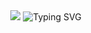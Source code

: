 <!--타이틀 부분-->
<div align="center">
  <img src="https://capsule-render.vercel.app/api?type=venom&color=auto&height=300&section=header&text='Semin Park'&fontSize=90" />
  <img src="https://readme-typing-svg.demolab.com?font=Poetsen+One&size=38&duration=3000&pause=1000&color=F7F7F7&background=656FFF00&center=true&vCenter=true&random=false&width=435&lines=Welcome+to+Semin's+GitHub" alt="Typing SVG" />
  
</div>

